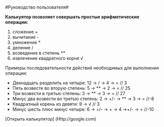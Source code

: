 #Руководство пользователя# 

**Калькуятор позволяет совершать простые арифметические операции:**
1. сложение +
1. вычитание -
1. умножение *
1. деление /
1. возведение в степень **
1. извлечение квадратного корня &radic;


Примеры последовательности действий необходимых для выполнения операции:

* Двенадцать разделить на четыре: 12 -> / -> 4 -> = // 3
* Пять возвесте во вторую степень: 5 -> ** -> 2 -> =   // 25
* Три возвести в третью степень: 3 -> ** -> 3 -> = // 27
* Минус два возвести во третью степень: 2 -> +/- -> ** -> 3 -> = //-8
* Квадратный корень из девяти: 9 -> &radic; // 3
* Минус шесть плюс минус четыре: 6 -> +/- -> + -> 4 ->+/- -> = //-10

[Открыть калькулятор] (Http://google.com)